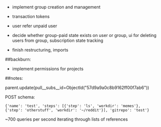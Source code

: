 
* implement group creation and management

* transaction tokens

* user refer unpaid user
* decide whether group-paid state exists on user or group, ui for deleting users from group, subscription state tracking
* finish restructuring, imports

##backburn:

* implement permissions for projects

##notes:

parent.update(pull__subs__id=ObjectId("57d9a9a0c8b9162ff00f7ab6"))

POST schema:

`{'name': 'test', 'steps': [{'step': 'ls', 'workdir': 'memes'}, {'step': 'otherstuff', 'workdir': '~/reddit'}], 'gitrepo': 'test'}`

~700 queries per second iterating through lists of references